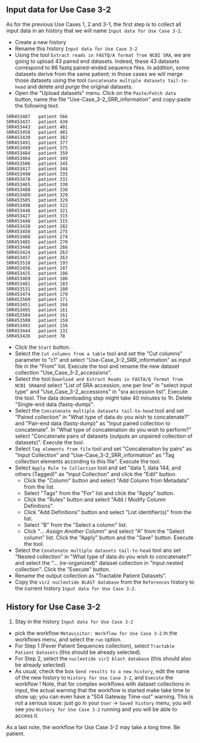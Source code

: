 ## Input data for Use Case 3-2

As for the previous Use Cases 1, 2 and 3-1, the first step is to collect all input data in an history that we will name `Input data for Use Case 3-2`. 

- Create a new history
- Rename this history `Input data for Use Case 3-2`
- Using the tool `Extract reads in FASTQ/A format from NCBI SRA`, we are going to upload 43 paired end datasets. Indeed, these 43 datasets correspond to 86 fastq paired-ended sequence files. In addition, some datasets derive from the same patient; in those cases we will merge those datasets using the tool `Concatenate multiple datasets tail-to-head` and delete and purge the original datasets.
- Open the "Upload datasets" menu. Click on the `Paste/Fetch data` button, name the file "Use-Case_3-2_SRR_information" and copy-paste the following text:
```
SRR453487	patient 566
SRR453437	patient 438
SRR453443	patient 401
SRR453458	patient 401
SRR453430	patient 382
SRR453491	patient 377
SRR453499	patient 375
SRR453484	patient 350
SRR453464	patient 349
SRR453506	patient 345
SRR453417	patient 344
SRR453490	patient 335
SRR453478	patient 331
SRR453465	patient 330
SRR453480	patient 330
SRR453489	patient 329
SRR453505	patient 329
SRR453498	patient 322
SRR453446	patient 321
SRR453427	patient 315
SRR453440	patient 315
SRR453438	patient 282
SRR453450	patient 275
SRR453460	patient 274
SRR453485	patient 270
SRR453448	patient 266
SRR453424	patient 263
SRR453457	patient 263
SRR453510	patient 193
SRR453456	patient 187
SRR453425	patient 186
SRR453469	patient 186
SRR453481	patient 183
SRR453531	patient 180
SRR453474	patient 179
SRR453509	patient 171
SRR453451	patient 168
SRR453495	patient 161
SRR453504	patient 161
SRR453500	patient 159
SRR453493	patient 156
SRR453444	patient 131
SRR453426	patient 78
```
- Click the `Start` button.
- Select the `Cut columns from a table` tool and set the "Cut columns" parameter to "c1" and select "Use-Case_3-2_SRR_information" as input file in the "From" list. Execute the tool and rename the new dataset collection "Use_Case_3-2_accessions".
- Select the tool `Download and Extract Reads in FASTA/Q format from NCBI SRA`and select "List of SRA accession, one per line" in "select input type" and "Use_Case_3-2_accessions" in "sra accession list". Execute the tool. The data downloading step might take 40 minutes to 1h. Delete "Single-end data (fastq-dump)".
- Select the `Concatenate multiple datasets tail-to-head` tool and set "Paired collection" in "What type of data do you wish to concatenate?" and "Pair-end data (fastq-dump)" as "Input paired collection to concatenate". In "What type of concatenation do you wish to perform?" select "Concatenate pairs of datasets (outputs an unpaired collection of datasets)". Execute the tool.
- Select `Tag elements from file` tool and set "Concatenation by pairs" as "Input Collection" and "Use-Case_3-2_SRR_information" as "Tag collection elements according to this file". Execute the tool.
- Select `Apply Rule to Collection` tool and set "data 1, data 144, and others (Tagged)" as "Input Collection" and click the "Edit" button.
    - Click the "Column" button and select "Add Column from Metadata" from the list.
    - Select "Tags" from the "For" list and click the "Apply" button.
    - Click the "Rules" button and select "Add / Modify Column Definitions".
    - Click "Add Definitions" button and select "List identifier(s)" from the list.
    - Select "B" from the "Select a column" list.
    - Click "*... Assign Another Column*" and select "A" from the "Select column" list. Click the "Apply" button and the "Save" button. Execute the tool.
- Select the `Conatenate multiple datasets tail-to-head` tool ans set "Nested collection" in "What type of data do you wish to concatenate?" and select the "... (re-organized)" dataset collection in "Input nested collection". Click the "Execute" button.
- Rename the output collection as "Tractable Patient Datasets".
- Copy the `vir2 nucleotide BLAST database` from the `References` history to the current history `Input data for Use Case 3-2`.

## History for Use Case 3-2
1. Stay in the history `Input data for Use Case 3-2`
- pick the workflow `Metavisitor: Workflow for Use Case 3-2` in the workflows menu, and select the `run` option.
- For Step 1 (Fever Patient Sequences collection), select `Tractable Patient Datasets` (this should be already selected).
- For Step 2, select the `nucleotide vir2 blast database` (this should also be already selected)
- As usual, check the box `Send results to a new history`, edit the name of the new history to `History for Use Case 3-2`, and `Execute` the workflow ! Note, that for complex workflows with dataset collections in input, the actual warning that the workflow is started make take time to show up; you can even have a "504 Gateway Time-out" warning. This is not a serious issue: just go in your `User` -> `Saved history` menu, you will see you `History for Use Case 3-2` running and you will be able to access it.

As a last note, the workflow for Use Case 3-2 may take a long time. Be patient.
